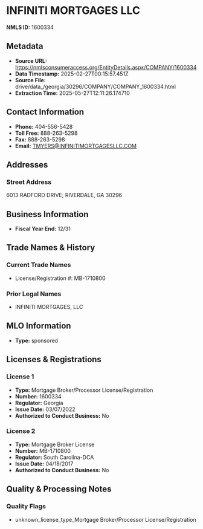 # INFINITI MORTGAGES LLC

**NMLS ID:** 1600334

## Metadata
- **Source URL:** https://nmlsconsumeraccess.org/EntityDetails.aspx/COMPANY/1600334
- **Data Timestamp:** 2025-02-27T00:15:57.451Z
- **Source File:** drive/data_/georgia/30296/COMPANY/COMPANY_1600334.html
- **Extraction Time:** 2025-05-27T12:11:26.174710

## Contact Information
- **Phone:** 404-556-5428
- **Toll Free:** 888-263-5298
- **Fax:** 888-263-5298
- **Email:** TMYERS@INFINITIMORTGAGESLLC.COM

## Addresses
### Street Address
6013 RADFORD DRIVE; RIVERDALE, GA 30296

## Business Information
- **Fiscal Year End:** 12/31

## Trade Names & History
### Current Trade Names
- License/Registration #: MB-1710800

### Prior Legal Names
- INFINITI MORTGAGES, LLC

## MLO Information
- **Type:** sponsored

## Licenses & Registrations

### License 1
- **Type:** Mortgage Broker/Processor License/Registration
- **Number:** 1600334
- **Regulator:** Georgia
- **Issue Date:** 03/07/2022
- **Authorized to Conduct Business:** No

### License 2
- **Type:** Mortgage Broker License
- **Number:** MB-1710800
- **Regulator:** South Carolina-DCA
- **Issue Date:** 04/18/2017
- **Authorized to Conduct Business:** No

## Quality & Processing Notes
### Quality Flags
- unknown_license_type_Mortgage Broker/Processor License/Registration
